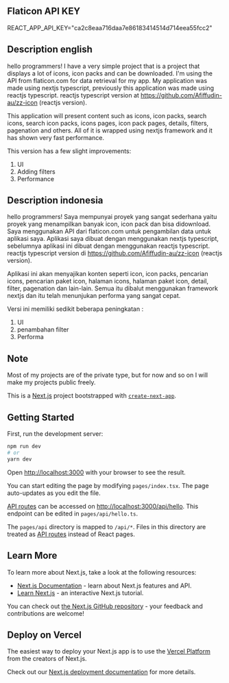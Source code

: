 ## Flaticon API KEY
REACT_APP_API_KEY="ca2c8eaa716daa7e86183414514d714eea55fcc2"

## Description english

hello programmers! I have a very simple project that is a project that displays a lot of icons, icon packs and can be downloaded. I'm using the API from flaticon.com for data retrieval for my app. My application was made using nextjs typescript, previously this application was made using reactjs typescript. reactjs typescript version at https://github.com/Afiffudin-au/zz-icon (reactjs version).

This application will present content such as icons, icon packs, search icons, search icon packs, icons pages, icon pack pages, details, filters, pagenation and others. All of it is wrapped using nextjs framework and it has shown very fast performance.

This version has a few slight improvements:
1. UI
2. Adding filters
3. Performance

## Description indonesia
hello programmers! Saya mempunyai proyek yang sangat sederhana yaitu proyek yang menampilkan banyak icon, icon pack dan bisa didownload. Saya menggunakan API dari flaticon.com untuk pengambilan data untuk aplikasi saya. Aplikasi saya dibuat dengan menggunakan nextjs typescript, sebelumnya aplikasi ini dibuat dengan menggunakan reactjs typescript.  reactjs typescript version di https://github.com/Afiffudin-au/zz-icon (reactjs version).

Aplikasi ini akan menyajikan konten seperti icon, icon packs, pencarian icons, pencarian paket icon, halaman icons, halaman paket icon, detail, filter, pagenation dan lain-lain. Semua itu dibalut menggunakan framework nextjs dan itu telah menunjukan performa yang sangat cepat. 

Versi ini memiliki sedikit beberapa peningkatan : 
1. UI
2. penambahan filter
3. Performa

## Note
Most of my projects are of the private type, but for now and so on I will make my projects public freely.

This is a [Next.js](https://nextjs.org/) project bootstrapped with [`create-next-app`](https://github.com/vercel/next.js/tree/canary/packages/create-next-app).

## Getting Started

First, run the development server:

```bash
npm run dev
# or
yarn dev
```

Open [http://localhost:3000](http://localhost:3000) with your browser to see the result.

You can start editing the page by modifying `pages/index.tsx`. The page auto-updates as you edit the file.

[API routes](https://nextjs.org/docs/api-routes/introduction) can be accessed on [http://localhost:3000/api/hello](http://localhost:3000/api/hello). This endpoint can be edited in `pages/api/hello.ts`.

The `pages/api` directory is mapped to `/api/*`. Files in this directory are treated as [API routes](https://nextjs.org/docs/api-routes/introduction) instead of React pages.

## Learn More

To learn more about Next.js, take a look at the following resources:

- [Next.js Documentation](https://nextjs.org/docs) - learn about Next.js features and API.
- [Learn Next.js](https://nextjs.org/learn) - an interactive Next.js tutorial.

You can check out [the Next.js GitHub repository](https://github.com/vercel/next.js/) - your feedback and contributions are welcome!

## Deploy on Vercel

The easiest way to deploy your Next.js app is to use the [Vercel Platform](https://vercel.com/new?utm_medium=default-template&filter=next.js&utm_source=create-next-app&utm_campaign=create-next-app-readme) from the creators of Next.js.

Check out our [Next.js deployment documentation](https://nextjs.org/docs/deployment) for more details.
